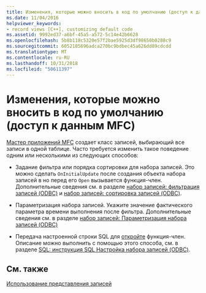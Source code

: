 ```yaml
---
title: Изменения, которые можно вносить в код по умолчанию (доступ к данным MFC)
ms.date: 11/04/2016
helpviewer_keywords:
- record views [C++], customizing default code
ms.assetid: 9992ed37-a6bf-45a5-a572-5c14e42b6628
ms.openlocfilehash: 5b8b118c5320e57f2bae5925d3df98650b0288c9
ms.sourcegitcommit: 6052185696adca270bc9bdbec45a626dd89cdcdd
ms.translationtype: MT
ms.contentlocale: ru-RU
ms.lasthandoff: 10/31/2018
ms.locfileid: "50611397"
---
```

# <a name="changes-you-might-make-to-the-default-code--mfc-data-access"></a>Изменения, которые можно вносить в код по умолчанию (доступ к данным MFC)

[Мастер приложений MFC](../mfc/reference/database-support-mfc-application-wizard.md) создает класс записей, выбирающий все записи в одной таблице. Часто требуется изменить такое поведение одним или несколькими из следующих способов:

- Задание фильтра или порядка сортировки для набора записей. Это можно сделать `OnInitialUpdate` после создания объекта набора записей в но перед его `Open` вызывается функция-член. Дополнительные сведения см. в разделе [набор записей: фильтрация записей (ODBC)](../data/odbc/recordset-filtering-records-odbc.md) и [набор записей: сортировка записей (ODBC)](../data/odbc/recordset-sorting-records-odbc.md).

- Параметризация набора записей. Укажите значение фактического параметра времени выполнения после фильтра. Дополнительные сведения см. в разделе [набор записей: Параметризация набора записей (ODBC)](../data/odbc/recordset-parameterizing-a-recordset-odbc.md)

- Передача настроенной строки SQL для [откройте](../mfc/reference/crecordset-class.md#open) функция-член. Описание можно выполнить с помощью этого способа, см. в разделе [SQL: инструкция SQL Настройка набора записей (ODBC)](../data/odbc/sql-customizing-your-recordsets-sql-statement-odbc.md).

## <a name="see-also"></a>См. также

[Использование представления записей](../data/using-a-record-view-mfc-data-access.md)